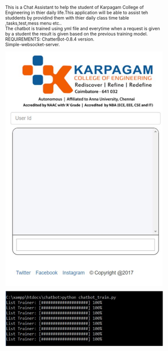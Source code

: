    This is a Chat Assistant to help the student of Karpagam College of Engineering in thier daily life.This application will be able to assist teh studdents by providind them with thier daily class time table ,tasks,test,mess menu etc..</br>
 The chatbot is trained using yml file and everytime when a request is given by a student the result is given based on the previous training model.</br>
 REQUIREMENTS: ChatterBot-0.8.4 version.</br>
               Simple-websocket-server.

![The Web User Interface of chatbot](https://github.com/samjones310/Student_Assist_Chatbot/blob/master/Web_UI_Chatbot.JPG)

   
    
![Model Train](https://github.com/samjones310/Student_Assist_Chatbot/blob/master/Train.JPG)

